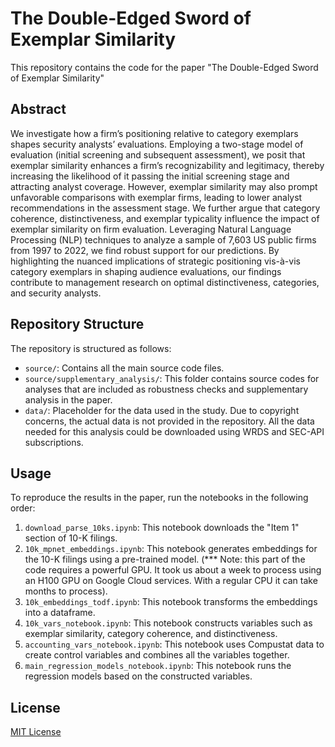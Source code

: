 # The Double-Edged Sword of Exemplar Similarity

This repository contains the code for the paper "The Double-Edged Sword of Exemplar Similarity"

## Abstract
We investigate how a firm’s positioning relative to category exemplars shapes security analysts’ evaluations. Employing a two-stage model of evaluation (initial screening and subsequent assessment), we posit that exemplar similarity enhances a firm’s recognizability and legitimacy, thereby increasing the likelihood of it passing the initial screening stage and attracting analyst coverage. However, exemplar similarity may also prompt unfavorable comparisons with exemplar firms, leading to lower analyst recommendations in the assessment stage. We further argue that category coherence, distinctiveness, and exemplar typicality influence the impact of exemplar similarity on firm evaluation. Leveraging Natural Language Processing (NLP) techniques to analyze a sample of 7,603 US public firms from 1997 to 2022, we find robust support for our predictions. By highlighting the nuanced implications of strategic positioning vis-à-vis category exemplars in shaping audience evaluations, our findings contribute to management research on optimal distinctiveness, categories, and security analysts.


## Repository Structure
The repository is structured as follows:
- `source/`: Contains all the main source code files.
- `source/supplementary_analysis/`: This folder contains source codes for analyses that are included as robustness checks and supplementary analysis in the paper.
- `data/`: Placeholder for the data used in the study. Due to copyright concerns, the actual data is not provided in the repository. All the data needed for this analysis could be downloaded using WRDS and SEC-API subscriptions.

## Usage
To reproduce the results in the paper, run the notebooks in the following order:
1. `download_parse_10ks.ipynb`: This notebook downloads the "Item 1" section of 10-K filings.
2. `10k_mpnet_embeddings.ipynb`: This notebook generates embeddings for the 10-K filings using a pre-trained model. (*** Note: this part of the code requires a powerful GPU. It took us about a week to process using an H100 GPU on Google Cloud services. With a regular CPU it can take months to process).
3. `10k_embeddings_todf.ipynb`: This notebook transforms the embeddings into a dataframe.
4. `10k_vars_notebook.ipynb`: This notebook constructs variables such as exemplar similarity, category coherence, and distinctiveness.
5. `accounting_vars_notebook.ipynb`: This notebook uses Compustat data to create control variables and combines all the variables together.
6. `main_regression_models_notebook.ipynb`: This notebook runs the regression models based on the constructed variables.


## License
[MIT License](LICENSE)
